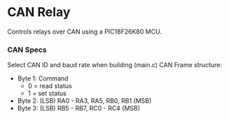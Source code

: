 # CAN Relay #
Controls relays over CAN using a PIC18F26K80 MCU.

### CAN Specs ###
Select CAN ID and baud rate when building (main.c)
CAN Frame structure:
* Byte 1: Command
  * 0 = read status
  * 1 = set status
* Byte 2: (LSB) RA0 - RA3, RA5, RB0, RB1 (MSB)
* Byte 3: (LSB) RB5 - RB7, RC0 - RC4 (MSB)

